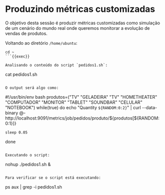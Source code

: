 # Produzindo métricas customizadas

O objetivo desta sessão é produzir métricas customizadas como simulação de um cenário do mundo real onde queremos monitorar a evolução de vendas de produtos.

Voltando ao diretório `/home/ubuntu`:
```
cd ~
```{{exec}}

Analisando o conteúdo do script `pedidos1.sh`:
```
cat pedidos1.sh
```{{exec}}

O output será algo como:
```
#!/usr/bin/env bash
produtos=("TV" "GELADEIRA" "TV" "HOMETHEATER" "COMPUTADOR" "MONITOR" "TABLET" "SOUNDBAR" "CELULAR" "NOTEBOOK")
while(true)
do
    echo "Quantity ``${RANDOM:0:2}``" | curl --data-binary @- http://localhost:9091/metrics/job/pedidos/produto/${produtos[${RANDOM:0:1}]}

    sleep 0.05
done
```

Executando o script:
```
nohup ./pedidos1.sh &
```{{exec}}

Para verificar se o script está executando:
```
ps aux | grep -i pedidos1.sh
```{{exec}}
